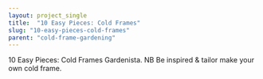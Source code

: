 ```yaml
---
layout: project_single
title:  "10 Easy Pieces: Cold Frames"
slug: "10-easy-pieces-cold-frames"
parent: "cold-frame-gardening"
---
```

10 Easy Pieces: Cold Frames Gardenista. NB Be inspired & tailor make your own cold frame.